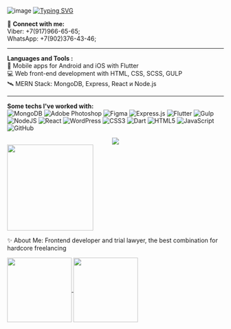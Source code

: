 
![image](https://github.com/user-attachments/assets/ac28c16f-8241-4426-9303-c9838db3a246)
<a href="https://git.io/typing-svg"><img src="https://readme-typing-svg.herokuapp.com?font=Fira+Code&pause=950&center=true&width=1000&height=94&lines=Frontend+developer+from+Samara%2C+Russia;%D0%A4%D1%80%D0%BE%D0%BD%D1%82%D0%B5%D0%BD%D0%B4-%D1%80%D0%B0%D0%B7%D1%80%D0%B0%D0%B1%D0%BE%D1%82%D1%87%D0%B8%D0%BA+%D0%B8%D0%B7+%D0%A1%D0%B0%D0%BC%D0%B0%D1%80%D1%8B%2C+%D0%A0%D0%BE%D1%81%D1%81%D0%B8%D1%8F" alt="Typing SVG" /></a>




🔗 <strong> Connect with me:</strong> <br/>
Viber: +7(917)966-65-65;<br/>
WhatsApp: +7(902)376-43-46;<br/>

---

<strong>Languages and Tools :</strong> <br/>
📱 Mobile apps for Android and iOS with Flutter <br/>
💻 Web front-end development with HTML, CSS, SCSS, GULP <br />
🛰️ MERN Stack: MongoDB, Express, React и Node.js <br/>

---


<strong>Some techs I've worked with:</strong> <br/>
![MongoDB](https://img.shields.io/badge/MongoDB-%234ea94b.svg?style=for-the-badge&logo=mongodb&logoColor=white)
![Adobe Photoshop](https://img.shields.io/badge/adobe%20photoshop-%2331A8FF.svg?style=for-the-badge&logo=adobe%20photoshop&logoColor=white)
![Figma](https://img.shields.io/badge/figma-%23F24E1E.svg?style=for-the-badge&logo=figma&logoColor=white)
![Express.js](https://img.shields.io/badge/express.js-%23404d59.svg?style=for-the-badge&logo=express&logoColor=%2361DAFB)
![Flutter](https://img.shields.io/badge/Flutter-%2302569B.svg?style=for-the-badge&logo=Flutter&logoColor=white)
![Gulp](https://img.shields.io/badge/GULP-%23CF4647.svg?style=for-the-badge&logo=gulp&logoColor=white)
![NodeJS](https://img.shields.io/badge/node.js-6DA55F?style=for-the-badge&logo=node.js&logoColor=white)
![React](https://img.shields.io/badge/react-%2320232a.svg?style=for-the-badge&logo=react&logoColor=%2361DAFB)
![WordPress](https://img.shields.io/badge/WordPress-%23117AC9.svg?style=for-the-badge&logo=WordPress&logoColor=white)
![CSS3](https://img.shields.io/badge/css3-%231572B6.svg?style=for-the-badge&logo=css3&logoColor=white)
![Dart](https://img.shields.io/badge/dart-%230175C2.svg?style=for-the-badge&logo=dart&logoColor=white)
![HTML5](https://img.shields.io/badge/html5-%23E34F26.svg?style=for-the-badge&logo=html5&logoColor=white)
![JavaScript](https://img.shields.io/badge/javascript-%23323330.svg?style=for-the-badge&logo=javascript&logoColor=%23F7DF1E)
![GitHub](https://img.shields.io/badge/github-%23121011.svg?style=for-the-badge&logo=github&logoColor=white)

<div align="center">
<img src="https://media1.giphy.com/media/v1.Y2lkPTc5MGI3NjExNDBoeGllbThxYWxmN3Zpa2g3OWl5eXhodWpjMmY3bWRnZmZieXJhYSZlcD12MV9pbnRlcm5hbF9naWZfYnlfaWQmY3Q9Zw/scZPhLqaVOM1qG4lT9/giphy.webp"/>
</div>

<a href="https://github.com/anuraghazra/convoychat">
  <img height=200 align="center" src="https://github-readme-stats.vercel.app/api/top-langs?username=Verpissesdich&layout=compact&langs_count=8&card_width=680" />
</a>


✨  About Me: Frontend developer and trial lawyer, the best combination for hardcore freelancing



<a href="https://github.com/Verpissesdich/Heat-supply-organization-GOTE">
  <img height=150 align="center" src="https://github-readme-stats.vercel.app/api/pin/?username=Verpissesdich&repo=Heat-supply-organization-GOTE&card_width=680" />
</a>
<a href="https://github.com/Verpissesdich/-lamborghini-urus">
  <img height=150 align="center" src="https://github-readme-stats.vercel.app/api/pin/?username=Verpissesdich&repo=-lamborghini-urus&layout=compact&langs_count=8&card_width=680" />
</a>

 <!-- 
[![Readme Card](https://github-readme-stats.vercel.app/api/pin/?username=Verpissesdich&repo=Heat-supply-organization-GOTE&show_owner=true)](https://github.com/Verpissesdich/Heat-supply-organization-GOTE)

[![Readme Card](https://github-readme-stats.vercel.app/api/pin/?username=Verpissesdich&repo=-lamborghini-urus)](https://github.com/Verpissesdich/-lamborghini-urus)

 -->





  <!-- 
[![Readme Card](https://github-readme-stats.vercel.app/api/pin/?username=Verpissesdich&repo=Heat-supply-organization-GOTE&show_owner=true&&)](https://github.com/Verpissesdich/Heat-supply-organization-GOTE)

[![Readme Card](https://github-readme-stats.vercel.app/api/pin/?username=Verpissesdich&repo=-lamborghini-urus)](https://github.com/Verpissesdich/-lamborghini-urus)

&show_owner=true

Для вставки надо заменить параметры username= на актуальный никнейм, repo= на название необходимого репозитория, а в скобках указать ссылку на сам репозиторий.



<a href="https://github.com/anuraghazra/github-readme-stats">
  <img align="center" src="https://github-readme-stats.vercel.app/api/pin/?username=anuraghazra&repo=github-readme-stats" />
</a>
<a href="https://github.com/anuraghazra/convoychat">
  <img align="center" src="https://github-readme-stats.vercel.app/api/pin/?username=anuraghazra&repo=convoychat" />
</a> -->
















<!--I am a Full Stack Developer with 9+ years of experience in developing enterprise applications and open-source software.



**Verpissesdich/Verpissesdich** is a ✨ _special_ ✨ repository because its `README.md` (this file) appears on your GitHub profile.

Here are some ideas to get you started:

- 🔭 I’m currently working on ...
- 🌱 I’m currently learning ...
- 👯 I’m looking to collaborate on ...
- 🤔 I’m looking for help with ...
- 💬 Ask me about ...
- 📫 How to reach me: ...
- 😄 Pronouns: ...
- ⚡ Fun fact: ...
-->
